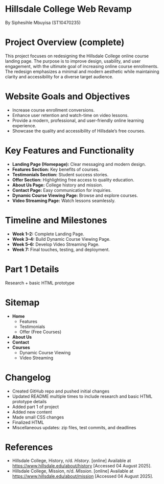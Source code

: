 # Hillsdale College Web Revamp
By Siphesihle Mbuyisa (ST10470235)

# Project Overview (complete)  
This project focuses on redesigning the Hillsdale College online course landing page. The purpose is to improve design, usability, and user engagement, with the ultimate goal of increasing online course enrollments. The redesign emphasizes a minimal and modern aesthetic while maintaining clarity and accessibility for a diverse target audience.  

# Website Goals and Objectives  
- Increase course enrollment conversions.  
- Enhance user retention and watch-time on video lessons.  
- Provide a modern, professional, and user-friendly online learning experience.  
- Showcase the quality and accessibility of Hillsdale’s free courses.  

# Key Features and Functionality  
- **Landing Page (Homepage):** Clear messaging and modern design.  
- **Features Section:** Key benefits of courses.  
- **Testimonials Section:** Student success stories.  
- **Offer Section:** Highlighting free access to quality education.  
- **About Us Page:** College history and mission.  
- **Contact Page:** Easy communication for inquiries.  
- **Dynamic Course Viewing Page:** Browse and explore courses.  
- **Video Streaming Page:** Watch lessons seamlessly.  

# Timeline and Milestones  
- **Week 1–2:** Complete Landing Page.  
- **Week 3–4:** Build Dynamic Course Viewing Page.  
- **Week 5–6:** Develop Video Streaming Page.  
- **Week 7:** Final touches, testing, and deployment.  

# Part 1 Details  
Research + basic HTML prototype

# Sitemap  
- **Home**  
  - Features  
  - Testimonials  
  - Offer (Free Courses)  
- **About Us**  
- **Contact**  
- **Courses**  
  - Dynamic Course Viewing  
  - Video Streaming  

# Changelog  
- Created GitHub repo and pushed initial changes
- Updated README multiple times to include research and basic HTML prototype details
- Added part 1 of project
- Added new content
- Made small CSS changes
- Finalized HTML
- Miscellaneous updates: zip files, test commits, and deadlines

# References  
- Hillsdale College, History, n/d. *History*. [online] Available at <https://www.hillsdale.edu/about/history> [Accessed 04 August 2025].  
- Hillsdale College, Mission, n/d. *Mission*. [online] Available at <https://www.hillsdale.edu/about/mission> [Accessed 04 August 2025].  